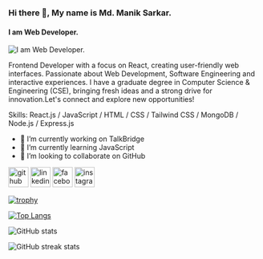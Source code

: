 ### Hi there 👋, My name is Md. Manik Sarkar.
#### I am Web Developer.
![I am Web Developer.](https://scontent.fdac20-1.fna.fbcdn.net/v/t39.30808-6/449449206_3685400095108918_6713532267636555563_n.jpg?_nc_cat=103&ccb=1-7&_nc_sid=cc71e4&_nc_eui2=AeGar_WxRYGQyfn6lZjfii5jN8gOalTZZPo3yA5qVNlk-hBXWsWRKGqjysAo8E2esuDW7v7YJvxnplw_IWdofVvk&_nc_ohc=pgvwCbvINY0Q7kNvgEnSYbW&_nc_ht=scontent.fdac20-1.fna&oh=00_AYAJujgu4crz0A-N-umrKvjAmGlSaNGaagntSCjAK5_yDw&oe=66899D23)

Frontend Developer with a focus on React, creating user-friendly web interfaces. Passionate about Web Development, Software Engineering and interactive experiences. I have a graduate degree in Computer Science & Engineering (CSE), bringing fresh ideas and a strong drive for innovation.Let's connect and explore new opportunities!


Skills: React.js / JavaScript / HTML / CSS / Tailwind CSS / MongoDB / Node.js / Express.js

- 🔭 I’m currently working on TalkBridge 
- 🌱 I’m currently learning JavaScript 
- 👯 I’m looking to collaborate on GitHub 


[<img src='https://cdn.jsdelivr.net/npm/simple-icons@3.0.1/icons/github.svg' alt='github' height='40'>](https://github.com/manik-kyau)  [<img src='https://cdn.jsdelivr.net/npm/simple-icons@3.0.1/icons/linkedin.svg' alt='linkedin' height='40'>](https://www.linkedin.com/in/www.linkedin.com/in/md-manik-sarkar/)  [<img src='https://cdn.jsdelivr.net/npm/simple-icons@3.0.1/icons/facebook.svg' alt='facebook' height='40'>](https://www.facebook.com/https://www.facebook.com/profile.php?id=100009168905374)  [<img src='https://cdn.jsdelivr.net/npm/simple-icons@3.0.1/icons/instagram.svg' alt='instagram' height='40'>](https://www.instagram.com/https://www.instagram.com/manik220055/?hl=en/)  

[![trophy](https://github-profile-trophy.vercel.app/?username=manik-kyau)](https://github.com/ryo-ma/github-profile-trophy)

[![Top Langs](https://github-readme-stats.vercel.app/api/top-langs/?username=manik-kyau)](https://github.com/anuraghazra/github-readme-stats)

![GitHub stats](https://github-readme-stats.vercel.app/api?username=manik-kyau&show_icons=true&count_private=true)  

![GitHub streak stats](https://streak-stats.demolab.com/?user=manik-kyau)  

